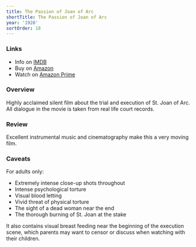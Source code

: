 ```yaml
---
title: The Passion of Joan of Arc
shortTitle: The Passion of Joan of Arc
year: '1928'
sortOrder: 18
---
```


### Links

* Info on [IMDB](https://www.imdb.com/title/tt0019254/)
* Buy on [Amazon](https://www.amazon.com/Passion-Joan-Arc-Criterion-Collection/dp/0780022343/)
* Watch on [Amazon Prime](https://www.amazon.com/Passion-Joan-Arc-No-Dialog/dp/B07CZTJGFQ)

### Overview

Highly acclaimed silent film about the trial and execution of St. Joan of Arc. All dialogue in the movie is taken from real life court records.

### Review

Excellent instrumental music and cinematography make this a very moving film.

### Caveats

For adults only:

* Extremely intense close-up shots throughout
* Intense psychological torture
* Visual blood letting
* Vivid threat of physical torture
* The sight of a dead woman near the end
* The thorough burning of St. Joan at the stake

It also contains visual breast feeding near the beginning of the execution scene, which parents may want to censor or discuss when watching with their children.
